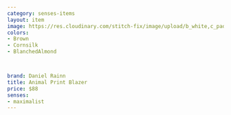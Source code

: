 ```yaml
---
category: senses-items
layout: item
image: https://res.cloudinary.com/stitch-fix/image/upload/b_white,c_pad,dpr_1.0,f_auto,h_150,q_auto,w_150/v1695970317/geaszpnbk8fsm83ocp5a.jpg
colors: 
- Brown 
- Cornsilk
- BlanchedAlmond



brand: Daniel Rainn
title: Animal Print Blazer
price: $88
senses:
- maximalist
---
```







